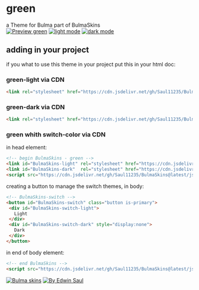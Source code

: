 # green            
a Theme for Bulma part of BulmaSkins             
[![ Preview green ](https://img.shields.io/badge/-Preview_green-red)](https://saul11235.github.io/BulmaSkins?skin=green)
[![ light mode ](https://img.shields.io/badge/-light_mode-black)](https://saul11235.github.io/BulmaSkins?skin=green&dark=false)
[![ dark mode ](https://img.shields.io/badge/-dark_mode-black)](https://saul11235.github.io/BulmaSkins?skin=green&dark=true)
## adding in your project
if you what to use this theme in your project put this in your html doc:
### green-light via CDN
```html
<link rel="stylesheet" href="https://cdn.jsdelivr.net/gh/Saul11235/BulmaSkins@latest/css/green.light.css">
```
### green-dark via CDN
```html
<link rel="stylesheet" href="https://cdn.jsdelivr.net/gh/Saul11235/BulmaSkins@latest/css/green.dark.css">
```
### green whith switch-color via CDN
in head element:
```html
<!-- begin BulmaSkins - green -->
<link id="BulmaSkins-light" rel="stylesheet" href="https://cdn.jsdelivr.net/gh/Saul11235/BulmaSkins@latest/css/green.light.css">
<link id="BulmaSkins-dark"  rel="stylesheet" href="https://cdn.jsdelivr.net/gh/Saul11235/BulmaSkins@latest/css/green.dark.css">
<script src="https://cdn.jsdelivr.net/gh/Saul11235/BulmaSkins@latest/js/cdn/first.js"></script>
```
creating a button to manage the switch themes, in body:            
```html
<!-- BulmaSkins-switch -->
<button id="BulmaSkins-switch" class="button is-primary">
 <div id="BulmaSkins-switch-light">
   Light
 </div>
 <div id="BulmaSkins-switch-dark" style="display:none">
   Dark
 </div>
</button>
```
in end of body element:            
```html
<!-- end BulmaSkins -->
<script src="https://cdn.jsdelivr.net/gh/Saul11235/BulmaSkins@latest/js/cdn/last.js"></script>
```
[![Bulma skins](https://img.shields.io/badge/-Bulma_skins-blue)](https://saul11235.github.io/BulmaSkins/)
[![By Edwin Saul](https://img.shields.io/badge/-By_Edwin_Saul-black)](https://edwinsaul.com)

